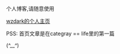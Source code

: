 个人博客,请随意使用

[wzdark的个人主页](http://wzdark.github.io/personalInfo/)


PSS: 首页文章是在categray == life里的第一篇

(*^__^*)
